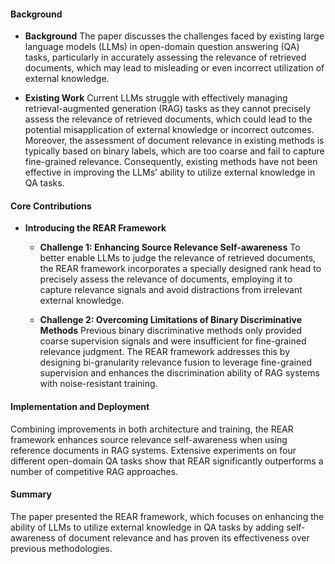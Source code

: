 #### Background
- **Background**
The paper discusses the challenges faced by existing large language models (LLMs) in open-domain question answering (QA) tasks, particularly in accurately assessing the relevance of retrieved documents, which may lead to misleading or even incorrect utilization of external knowledge.

- **Existing Work**
Current LLMs struggle with effectively managing retrieval-augmented generation (RAG) tasks as they cannot precisely assess the relevance of retrieved documents, which could lead to the potential misapplication of external knowledge or incorrect outcomes. Moreover, the assessment of document relevance in existing methods is typically based on binary labels, which are too coarse and fail to capture fine-grained relevance. Consequently, existing methods have not been effective in improving the LLMs' ability to utilize external knowledge in QA tasks.

#### Core Contributions
- **Introducing the REAR Framework**
  - **Challenge 1: Enhancing Source Relevance Self-awareness**
      To better enable LLMs to judge the relevance of retrieved documents, the REAR framework incorporates a specially designed rank head to precisely assess the relevance of documents, employing it to capture relevance signals and avoid distractions from irrelevant external knowledge.
  
  - **Challenge 2: Overcoming Limitations of Binary Discriminative Methods**
      Previous binary discriminative methods only provided coarse supervision signals and were insufficient for fine-grained relevance judgment. The REAR framework addresses this by designing bi-granularity relevance fusion to leverage fine-grained supervision and enhances the discrimination ability of RAG systems with noise-resistant training.

#### Implementation and Deployment
Combining improvements in both architecture and training, the REAR framework enhances source relevance self-awareness when using reference documents in RAG systems. Extensive experiments on four different open-domain QA tasks show that REAR significantly outperforms a number of competitive RAG approaches.

#### Summary
The paper presented the REAR framework, which focuses on enhancing the ability of LLMs to utilize external knowledge in QA tasks by adding self-awareness of document relevance and has proven its effectiveness over previous methodologies.